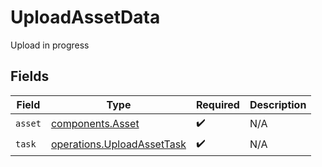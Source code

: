 # UploadAssetData

Upload in progress


## Fields

| Field                                                                    | Type                                                                     | Required                                                                 | Description                                                              |
| ------------------------------------------------------------------------ | ------------------------------------------------------------------------ | ------------------------------------------------------------------------ | ------------------------------------------------------------------------ |
| `asset`                                                                  | [components.Asset](../../models/components/asset.md)                     | :heavy_check_mark:                                                       | N/A                                                                      |
| `task`                                                                   | [operations.UploadAssetTask](../../models/operations/uploadassettask.md) | :heavy_check_mark:                                                       | N/A                                                                      |